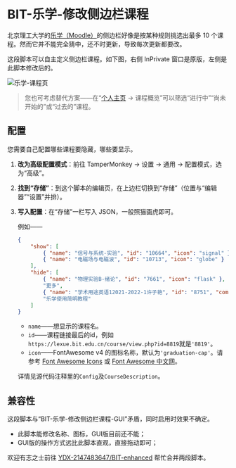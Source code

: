 # BIT-乐学-修改侧边栏课程

北京理工大学的[乐学（Moodle）](https://lexue.bit.edu.cn/)的侧边栏好像是按某种规则挑选出最多 10 个课程。然而它并不能完全猜中，还不时更新，导致每次更新都要改。

这段脚本可以自主定义侧边栏课程。如下图，右侧 InPrivate 窗口是原版，左侧是此脚本修改后的。

![乐学-课程页](https://s2.loli.net/2023/07/14/IfU9DRX8nqO41V5.png)

> 您也可考虑替代方案——在“[个人主页](https://lexue.bit.edu.cn/my/) → 课程概览”可以筛选“进行中”“尚未开始的”或“过去的”课程。

## 配置

您需要自己配置哪些课程要隐藏，哪些要显示。

1. **改为高级配置模式**：前往 TamperMonkey → 设置 → 通用 → 配置模式，选为“高级”。

2. **找到“存储”**：到这个脚本的编辑页，在上边栏切换到“存储”（位置与“编辑器”“设置”并排）。

3. **写入配置**：在“存储”一栏写入 JSON，一般照猫画虎即可。

    例如——

    ```json
    {
        "show": [
            { "name": "信号与系统-实验", "id": "10664", "icon": "signal" },
            { "name": "电磁场与电磁波", "id": "10713", "icon": "globe" }
        ],
        "hide": [
            { "name": "物理实验B-绪论", "id": "7661", "icon": "flask" },
            "更多",
            { "name": "学术用途英语12021-2022-1许子艳", "id": "8751", "comment": "错误课程" },
            "乐学使用简明教程"
        ]
    }
    ```
    - `name`——想显示的课程名。
    - `id`——课程链接最后的id，例如`https://lexue.bit.edu.cn/course/view.php?id=8819`就是`'8819'`。
    - `icon`——FontAwesome v4 的图标名称，默认为`'graduation-cap'`。请参考 [Font Awesome Icons](https://fontawesome.com/v4/icons/) 或 [Font Awesome 中文网](https://fontawesome.com.cn/v4/icons)。

    详情见源代码注释里的`Config`及`CourseDescription`。

## 兼容性

这段脚本与“BIT-乐学-修改侧边栏课程-GUI”矛盾，同时启用时效果不确定。

- 此脚本能修改名称、图标，GUI版目前还不能；
- GUI版的操作方式远比此脚本直观，直接拖动即可；

欢迎有志之士前往 [YDX-2147483647/BIT-enhanced](https://github.com/YDX-2147483647/BIT-enhanced) 帮忙合并两段脚本。

